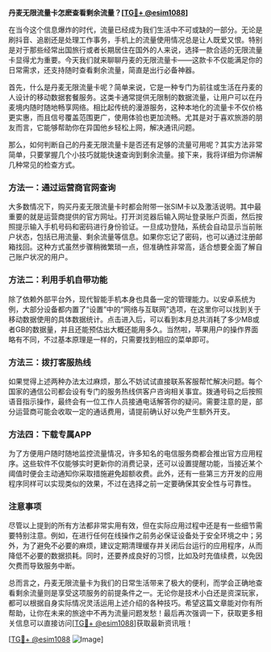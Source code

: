 **丹麦无限流量卡怎麽查看剩余流量？[[TG💪+ @esim1088](https://t.me/s/esim1088)]**

在当今这个信息爆炸的时代，流量已经成为我们生活中不可或缺的一部分。无论是刷抖音、追剧还是处理工作事务，手机上的流量使用情况总是让人既爱又恨。特别是对于那些经常出国旅行或者长期居住在国外的人来说，选择一款合适的无限流量卡显得尤为重要。今天我们就来聊聊丹麦的无限流量卡——这款卡不仅能满足你的日常需求，还支持随时查看剩余流量，简直是出行必备神器。

首先，什么是丹麦无限流量卡呢？简单来说，它是一种专门为前往或生活在丹麦的人设计的移动数据套餐服务。这类卡通常提供无限制的数据流量，让用户可以在丹麦境内随时随地畅享网络。相比起传统的漫游服务，这种本地化的流量卡不仅价格更实惠，而且信号覆盖范围更广，使用体验也更加流畅。尤其是对于喜欢旅游的朋友而言，它能够帮助你在异国他乡轻松上网，解决通讯问题。

那么，如何判断自己的丹麦无限流量卡是否还有足够的流量可用呢？其实方法非常简单，只要掌握几个小技巧就能快速查询到剩余流量。接下来，我将详细为你讲解几种常见的检查方式。

### 方法一：通过运营商官网查询

大多数情况下，购买丹麦无限流量卡时都会附带一张SIM卡以及激活说明。其中最重要的就是运营商提供的官方网址。打开浏览器后输入网址登录账户页面，然后按照提示输入手机号码和密码进行身份验证。一旦成功登陆，系统会自动显示当前账户状态，包括已用流量、剩余流量等信息。如果你忘记了密码，也可以通过注册邮箱找回。这种方式虽然步骤稍微繁琐一点，但准确性非常高，适合想要全面了解自己账户状况的用户。

### 方法二：利用手机自带功能

除了依赖外部平台外，现代智能手机本身也具备一定的管理能力。以安卓系统为例，大部分设备都内置了“设置”中的“网络与互联网”选项，在这里你可以找到关于移动数据使用的具体数据统计。点击进入后，可以看到本月总共消耗了多少MB或者GB的数据量，并且还能预估出大概还能用多久。当然啦，苹果用户的操作界面略有不同，不过基本原理是一样的，只需要找到相应的菜单即可。

### 方法三：拨打客服热线

如果觉得上述两种办法太过麻烦，那么不妨试试直接联系客服帮忙解决问题。每个国家的通信公司都会设有专门的服务热线供客户咨询相关事宜。拨通号码之后按照语音指示操作，最终会有一位工作人员接通电话解答你的疑问。需要注意的是，部分运营商可能会收取一定的通话费用，请提前确认好以免产生额外开支。

### 方法四：下载专属APP

为了方便用户随时随地监控流量情况，许多知名的电信服务商都会推出官方应用程序。这些软件不仅能够实时更新你的消费记录，还可以设置提醒功能，当接近某个阈值时便会主动通知你采取措施避免超额收费。此外，还有一些第三方开发的应用程序同样可以实现类似的效果，不过在选择之前一定要确保其安全性与可靠性。

### 注意事项

尽管以上提到的所有方法都非常实用有效，但在实际应用过程中还是有一些细节需要特别注意。例如，在进行任何在线操作之前务必保证设备处于安全环境之中；另外，为了避免不必要的麻烦，建议定期清理缓存并关闭后台运行的应用程序，从而降低不必要的数据损耗。同时，还要养成良好的习惯，比如及时充值续费，以免因欠费而导致服务中断。

总而言之，丹麦无限流量卡为我们的日常生活带来了极大的便利，而学会正确地查看剩余流量则是享受这项服务的前提条件之一。无论你是技术小白还是资深玩家，都可以根据自身实际情况灵活运用上述介绍的各种技巧。希望这篇文章能对你有所帮助，让你在未来的旅途中不再为流量问题发愁！最后再次强调一下，获取更多相关信息可以直接访问[[TG💪+ @esim1088](https://t.me/s/esim1088)]获取最新资讯哦！

[[TG💪+ @esim1088](https://t.me/s/esim1088) ![Image](https://i.postimg.cc/4NQfJmqS/Snipaste-2025-05-13-00-14-12.png)]
